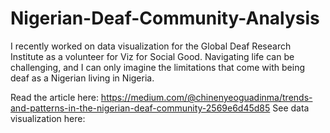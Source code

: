 # Nigerian-Deaf-Community-Analysis

I recently worked on data visualization for the Global Deaf Research Institute as a volunteer for Viz for Social Good. Navigating life can be challenging, and I can only imagine the limitations that come with being deaf as a Nigerian living in Nigeria.

Read the article here: https://medium.com/@chinenyeoguadinma/trends-and-patterns-in-the-nigerian-deaf-community-2569e6d45d85 
See data visualization here:
